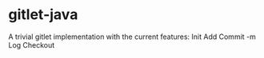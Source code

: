 # gitlet-java
A trivial gitlet implementation with the current features:
Init
Add <file>
Commit -m <message>
Log
Checkout <commitid> <file>
